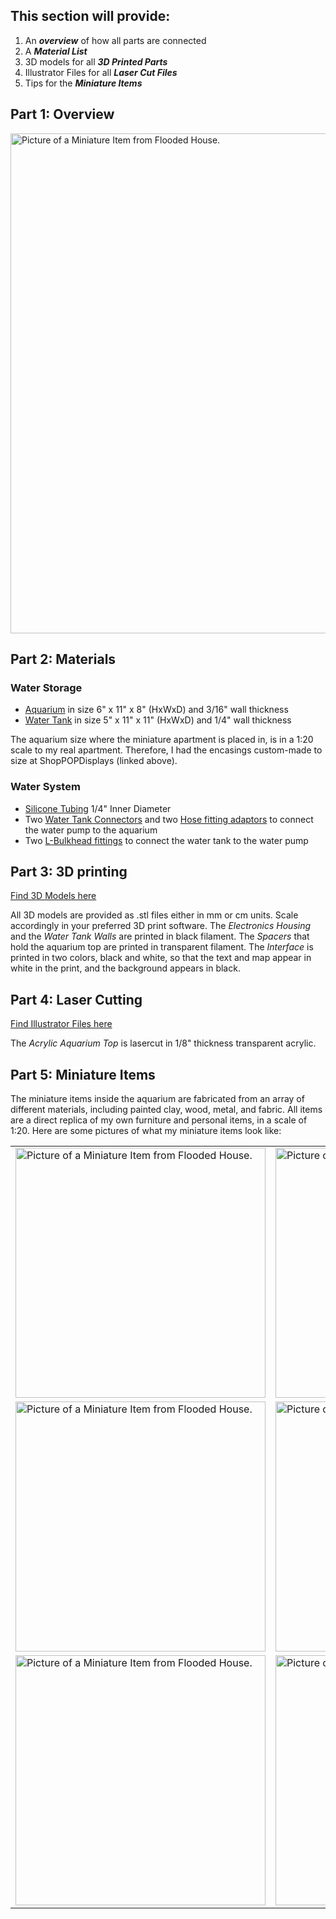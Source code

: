 ## This section will provide:
1. An _**overview**_ of how all parts are connected
2. A _**Material List**_
3. 3D models for all _**3D Printed Parts**_
4. Illustrator Files for all _**Laser Cut Files**_
5. Tips for the _**Miniature Items**_


## Part 1: Overview
<img src="/../main/Pictures/OverviewSketch.jpg" alt="Picture of a Miniature Item from Flooded House." width="800">

## Part 2: Materials

### Water Storage
- [Aquarium](https://www.shoppopdisplays.com/CS001/5-sided-clear-acrylic-box-custom-size.html?list=Category%20Listing) in size 6" x 11" x 8" (HxWxD) and 3/16" wall thickness
- [Water Tank](https://www.shoppopdisplays.com/CS001/5-sided-clear-acrylic-box-custom-size.html?list=Category%20Listing) in size 5" x 11" x 11" (HxWxD) and 1/4" wall thickness

The aquarium size where the miniature apartment is placed in, is in a 1:20 scale to my real apartment. Therefore, I had the encasings custom-made to size at ShopPOPDisplays (linked above). 

### Water System
- [Silicone Tubing](https://www.amazon.com/dp/B07W5TGX8B?psc=1&ref=ppx_yo2ov_dt_b_product_details) 1/4" Inner Diameter
- Two [Water Tank Connectors](https://www.amazon.com/dp/B07GPP23K9?ref=ppx_yo2ov_dt_b_product_details&th=1) and two [Hose fitting adaptors](https://www.harfington.com/products/p-1114801?variant=42673303945465) to connect the water pump to the aquarium
- Two [L-Bulkhead fittings](https://www.amazon.com/dp/B08J86HS2W?ref=ppx_yo2ov_dt_b_product_details&th=1) to connect the water tank to the water pump

## Part 3: 3D printing
[Find 3D Models here](/Fabrication/3D%20Printing)

All 3D models are provided as .stl files either in mm or cm units. Scale accordingly in your preferred 3D print software. 
The _Electronics Housing_ and the _Water Tank Walls_ are printed in black filament. The _Spacers_ that hold the aquarium top are printed in transparent filament. The _Interface_ is printed in two colors, black and white, so that the text and map appear in white in the print, and the background appears in black. 

## Part 4: Laser Cutting
[Find Illustrator Files here](/Fabrication/Laser%20Cutting)

The _Acrylic Aquarium Top_ is lasercut in 1/8" thickness transparent acrylic. 

## Part 5: Miniature Items

The miniature items inside the aquarium are fabricated from an array of different materials, including painted clay, wood, metal, and fabric. 
All items are a direct replica of my own furniture and personal items, in a scale of 1:20. Here are some pictures of what my miniature items look like: 

<table>
  <tr>
    <td>
      <img src="/../main/Pictures/3DprintFilament.JPG" alt="Picture of a Miniature Item from Flooded House." width="400">
    </td>
    <td>
      <img src="/../main/Pictures/CoffeeTable.JPG" alt="Picture of a Miniature Item from Flooded House." width="400">
    </td>
  </tr>
  <tr>
    <td>
      <img src="/../main/Pictures/Plant.JPG" alt="Picture of a Miniature Item from Flooded House." width="400">
    </td>
    <td>
      <img src="/../main/Pictures/Chair.JPG" alt="Picture of a Miniature Item from Flooded House." width="400">
    </td>
  </tr>
  <tr>
    <td>
      <img src="/../main/Pictures/Nightshelf.JPG" alt="Picture of a Miniature Item from Flooded House." width="400">
    </td>
    <td>
      <img src="/../main/Pictures/Teddys.JPG" alt="Picture of a Miniature Item from Flooded House." width="400">
    </td>
  </tr>
</table>


